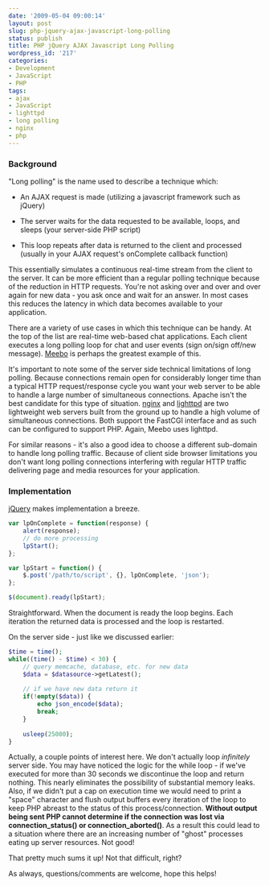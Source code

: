 ```yaml
---
date: '2009-05-04 09:00:14'
layout: post
slug: php-jquery-ajax-javascript-long-polling
status: publish
title: PHP jQuery AJAX Javascript Long Polling
wordpress_id: '217'
categories:
- Development
- JavaScript
- PHP
tags:
- ajax
- JavaScript
- lighttpd
- long polling
- nginx
- php
---
```


### Background



"Long polling" is the name used to describe a technique which:





  * An AJAX request is made (utilizing a javascript framework such as jQuery)

  * The server waits for the data requested to be available, loops, and sleeps (your server-side PHP script)

  * This loop repeats after data is returned to the client and processed (usually in your AJAX request's onComplete callback function)


This essentially simulates a continuous real-time stream from the client to the server.  It can be more efficient than a regular polling technique because of the reduction in HTTP requests.  You're not asking over and over and over again for new data - you ask once and wait for an answer.  In most cases this reduces the latency in which data becomes available to your application.

There are a variety of use cases in which this technique can be handy.  At the top of the list are real-time web-based chat applications.  Each client executes a long polling loop for chat and user events (sign on/sign off/new message).  [Meebo](http://www.meebo.com) is perhaps the greatest example of this.

It's important to note some of the server side technical limitations of long polling.  Because connections remain open for considerably longer time than a typical HTTP request/response cycle you want your web server to be able to handle a large number of simultaneous connections.  Apache isn't the best candidate for this type of situation.  [nginx](http://nginx.net/) and [lighttpd](http://www.lighttpd.net/) are two lightweight web servers built from the ground up to handle a high volume of simultaneous connections.  Both support the FastCGI interface and as such can be configured to support PHP.  Again, Meebo uses lighttpd.

For similar reasons - it's also a good idea to choose a different sub-domain to handle long polling traffic.  Because of client side browser limitations you don't want long polling connections interfering with regular HTTP traffic delivering page and media resources for your application.



### Implementation



[jQuery](http://www.jquery.com) makes implementation a breeze.

```javascript
var lpOnComplete = function(response) {
	alert(response);
	// do more processing
	lpStart();
};

var lpStart = function() {
	$.post('/path/to/script', {}, lpOnComplete, 'json');
};

$(document).ready(lpStart);
```

Straightforward.  When the document is ready the loop begins.  Each iteration the returned data is processed and the loop is restarted.

On the server side - just like we discussed earlier:

```php
$time = time();
while((time() - $time) < 30) {
	// query memcache, database, etc. for new data
	$data = $datasource->getLatest();
	
	// if we have new data return it
	if(!empty($data)) {
		echo json_encode($data);
		break;
	}
	
	usleep(25000);
}
```

Actually, a couple points of interest here.  We don't actually loop _infinitely_ server side.  You may have noticed the logic for the while loop - if we've executed for more than 30 seconds we discontinue the loop and return nothing.  This nearly eliminates the possibility of substantial memory leaks.  Also, if we didn't put a cap on execution time we would need to print a "space" character and flush output buffers every iteration of the loop to keep PHP abreast to the status of this process/connection.  **Without output being sent PHP cannot determine if the connection was lost via connection_status() or connection_aborted()**.  As a result this could lead to a situation where there are an increasing number of "ghost" processes eating up server resources.  Not good!

That pretty much sums it up!  Not that difficult, right?

As always, questions/comments are welcome, hope this helps!



